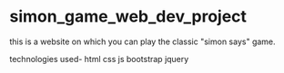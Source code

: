 # simon_game_web_dev_project
this is a website on which you can play the classic "simon says" game.

technologies used-
html
css
js
bootstrap
jquery


